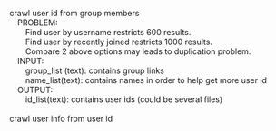 crawl user id from group members
<br>&emsp;PROBLEM: 
<br>&emsp;&emsp;Find user by username restricts 600 results.
<br>&emsp;&emsp;Find user by recently joined restricts 1000 results.
<br>&emsp;&emsp;Compare 2 above options may leads to duplication problem.
<br>&emsp;INPUT:
<br>&emsp;&emsp;group_list (text): contains group links
<br>&emsp;&emsp;name_list(text): contains names in order to help get more user id
<br>&emsp;OUTPUT:
<br>&emsp;&emsp;id_list(text): contains user ids (could be several files) 
<br>
<br>crawl user info from user id
